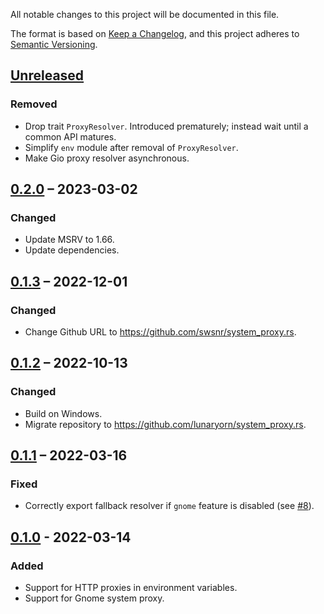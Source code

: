 All notable changes to this project will be documented in this file.

The format is based on [Keep a Changelog](https://keepachangelog.com/en/1.0.0/),
and this project adheres to [Semantic Versioning](https://semver.org/spec/v2.0.0.html).

## [Unreleased]

### Removed

- Drop trait `ProxyResolver`.
  Introduced prematurely; instead wait until a common API matures.
- Simplify `env` module after removal of `ProxyResolver`.
- Make Gio proxy resolver asynchronous.

## [0.2.0] – 2023-03-02

### Changed
- Update MSRV to 1.66.
- Update dependencies.

## [0.1.3] – 2022-12-01

### Changed
- Change Github URL to <https://github.com/swsnr/system_proxy.rs>.

## [0.1.2] – 2022-10-13

### Changed
- Build on Windows.
- Migrate repository to <https://github.com/lunaryorn/system_proxy.rs>.

## [0.1.1] – 2022-03-16

### Fixed
- Correctly export fallback resolver if `gnome` feature is disabled (see [#8]).

[#8]: https://codeberg.org/flausch/system_proxy.rs/issues/8

## [0.1.0] - 2022-03-14

### Added
- Support for HTTP proxies in environment variables.
- Support for Gnome system proxy.

[Unreleased]: https://github.com/swsnr/system_proxy.rs/compare/v0.2.0...HEAD
[0.2.0]: https://github.com/swsnr/system_proxy.rs/compare/v0.1.3...v0.2.0
[0.1.3]: https://github.com/swsnr/system_proxy.rs/compare/v0.1.2...v0.1.3
[0.1.2]: https://github.com/swsnr/system_proxy.rs/compare/v0.1.1...v0.1.2
[0.1.1]: https://github.com/swsnr/system_proxy.rs/compare/v0.1.0...v0.1.1
[0.1.0]: https://github.com/swsnr/system_proxy.rs/releases/tag/v0.1.0

